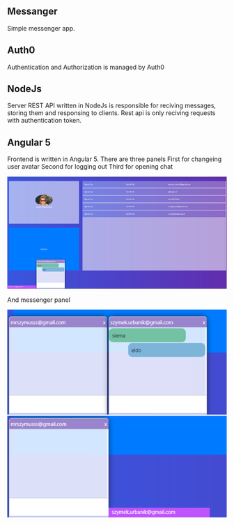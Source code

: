 ## Messanger

Simple messenger app.

## Auth0

Authentication and Authorization is managed by Auth0

## NodeJs

Server REST API written in NodeJs is responsible for reciving messages, storing them and responsing to clients.
Rest api is only reciving requests with authentication token.

## Angular 5

Frontend is written in Angular 5.
There are three panels 
First for changeing user avatar
Second for logging out
Third for opening chat

![alt text](https://raw.githubusercontent.com/ZeSzymi/angular-messenger/master/photos/messenger.png)

And messenger panel

![alt text](https://raw.githubusercontent.com/ZeSzymi/angular-messenger/master/photos/messanger-panel.png)
![alt text](https://raw.githubusercontent.com/ZeSzymi/angular-messenger/master/photos/messanger-panel-closed.png)
